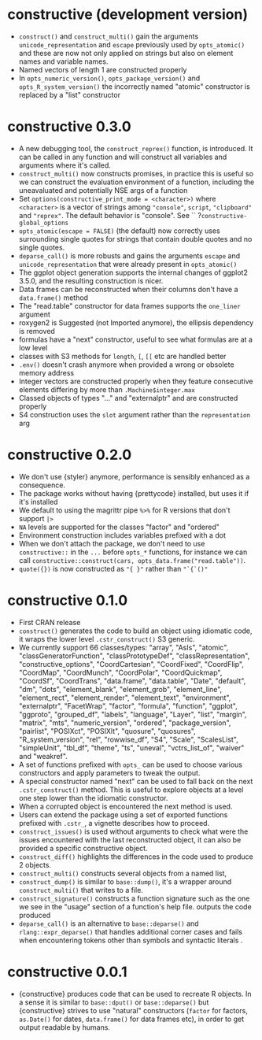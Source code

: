 # constructive (development version)

* `construct()` and `construct_multi()` gain the arguments `unicode_representation` 
  and `escape` previously used by `opts_atomic()` and these are now not only 
  applied on strings but also on element names and variable names.
* Named vectors of length 1 are constructed properly
* In `opts_numeric_version()`, `opts_package_version()` and `opts_R_system_version()`
the incorrectly named "atomic" constructor is replaced by a "list" constructor

# constructive 0.3.0

* A new debugging tool, the `construct_reprex()` function, is introduced. 
  It can be called in any function and will construct all variables and arguments
  where it's called.
* `construct_multi()` now constructs promises, in practice this is useful so
  we can construct the evaluation environment of a function, including the uneavaluated
  and potentially NSE args of a function
* Set `options(constructive_print_mode = <character>)` where `<character>` is a vector
    of strings among `"console"`, `script`, `"clipboard"` and `"reprex"`. The default
    behavior is "console". See `` ?`constructive-global_options`
* `opts_atomic(escape = FALSE)` (the default) now correctly uses surrounding single quotes
  for strings that contain double quotes and no single quotes.
* `deparse_call()` is more robusts and gains the arguments `escape` and `unicode_representation`
  that were already present in `opts_atomic()`
* The ggplot object generation supports the internal changes of ggplot2 3.5.0,
  and the resulting construction is nicer.
* Data frames can be reconstructed when their columns don't have a `data.frame()`
  method
* The "read.table" constructor for data frames supports the `one_liner` argument
* roxygen2 is Suggested (not Imported anymore), the ellipsis dependency is removed
* formulas have a "next" constructor, useful to see what formulas are at a low
  level
* classes with S3 methods for `length`, `[`, `[[` etc are handled better
* `.env()` doesn't crash anymore when provided a wrong or obsolete memory address
* Integer vectors are constructed properly when they feature consecutive elements
  differing by more than `.Machine$integer.max` 
* Classed objects of types "..." and "externalptr" and are constructed properly
* S4 construction uses the `slot` argument rather than the `representation` arg

# constructive 0.2.0

* We don't use {styler} anymore, performance is sensibly enhanced as
a consequence.
* The package works without having {prettycode} installed, but uses it if it's installed
* We default to using the magrittr pipe `%>%` for R versions that don't support `|>`
* `NA` levels are supported for the classes "factor" and "ordered"
* Environment construction includes variables prefixed with a dot
* When we don't attach the package, we don't need to use `constructive::` in the
  `...` before `opts_*` functions, for instance we can call `constructive::construct(cars, opts_data.frame("read.table"))`.
* `quote({})` is now constructed as `"{ }"` rather than ``"`{`()"``

# constructive 0.1.0

* First CRAN release
* `construct()` generates the code to build an object using idiomatic code, it
  wraps the lower level `.cstr_construct()` S3 generic.
* We currently support 66 classes/types: "array", "AsIs", "atomic", "classGeneratorFunction", 
  "classPrototypeDef", "classRepresentation", "constructive_options", "CoordCartesian",
  "CoordFixed", "CoordFlip", "CoordMap", "CoordMunch", "CoordPolar", "CoordQuickmap",
  "CoordSf", "CoordTrans", "data.frame", "data.table", "Date", "default", "dm", 
  "dots", "element_blank", "element_grob", "element_line", "element_rect", 
  "element_render", "element_text", "environment", "externalptr", "FacetWrap", 
  "factor", "formula", "function", "ggplot", "ggproto", "grouped_df", "labels", 
  "language", "Layer", "list", "margin", "matrix", "mts", "numeric_version", 
  "ordered", "package_version", "pairlist", "POSIXct", "POSIXlt", "quosure", 
  "quosures", "R_system_version", "rel", "rowwise_df", "S4", "Scale", "ScalesList", 
  "simpleUnit", "tbl_df", "theme", "ts", "uneval", "vctrs_list_of", "waiver" and 
  "weakref".
* A set of functions prefixed with `opts_` can be used to choose various constructors
  and apply parameters to tweak the output.
* A special constructor named "next" can be used to fall back on the next 
  `.cstr_construct()` method. This is useful to explore objects at a level one 
  step lower than the idiomatic constructor.
* When a corrupted object is encountered the next method is used.
* Users can extend the package using a set of exported functions prefixed with `.cstr_`,
  a vignette describes how to proceed.
* `construct_issues()` is used without arguments to check what were the issues encountered
  with the last reconstructed object, it can also be provided a specific constructive object.
* `construct_diff()` highlights the differences in the code used to produce 2 objects.
* `construct_multi()` constructs several objects from a named list,
* `construct_dump()` is similar to `base::dump()`, it's a wrapper around `construct_multi()`
  that writes to a file.
* `construct_signature()` constructs a function signature such as the one we see in the
  "usage" section of a function's help file.
outputs the code produced  
* `deparse_call()` is an alternative to `base::deparse()` and `rlang::expr_deparse()` that 
  handles additional corner cases and fails when encountering tokens other than symbols 
  and syntactic literals .

# constructive 0.0.1

* {constructive} produces code that can be used to recreate R objects. In a sense it
is similar to `base::dput()` or `base::deparse()` but {constructive} strives to use "natural" constructors
(`factor` for factors, `as.Date()` for dates, `data.frame()` for data frames etc),
in order to get output readable by humans.
